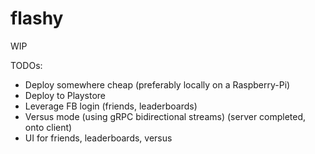 # flashy

WIP

TODOs:

- Deploy somewhere cheap (preferably locally on a Raspberry-Pi)
- Deploy to Playstore
- Leverage FB login (friends, leaderboards)
- Versus mode (using gRPC bidirectional streams) (server completed, onto client)
- UI for friends, leaderboards, versus
